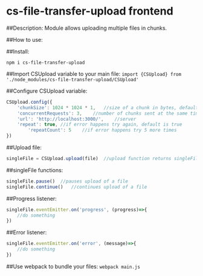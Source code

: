 # cs-file-transfer-upload frontend

##Description:
Module allows uploading multiple files in chunks.

##How to use:

##Install:

`npm i cs-file-transfer-upload`

##Import CSUpload variable to your main file:
`import {CSUpload} from './node_modules/cs-file-transfer-upload/CSUpload'`<br />

##Configure CSUpload variable:
```Javascript
CSUpload.config({
	'chunkSize': 1024 * 1024 * 1,	//size of a chunk in bytes, default is 1024 * 1024 * 1
	'concurrentRequests': 3,	//number of chunks sent at the same time (max value depends on browser), default is 1
	'url': 'http://localhost:3000/',	//server
	'repeat': true,	//if error happens try again, default is true
    	'repeatCount': 5	//if error happens try 5 more times
})
```
##Upload file:
```Javascript
singleFile = CSUpload.upload(file)	//upload function returns singleFile object, a file currently uploading, you can also add another argument, url that overrides the previously set url
```

##singleFile functions:
```Javascript
singleFile.pause()	//pauses upload of a file
singleFile.continue()	//continues upload of a file
```

##Progress listener:
```Javascript
singleFile.eventEmitter.on('progress', (progress)=>{
	//do something
})
```

##Error listener:
```Javascript
singleFile.eventEmitter.on('error', (message)=>{
	//do something
})
```

##Use webpack to bundle your files:
`webpack main.js`
